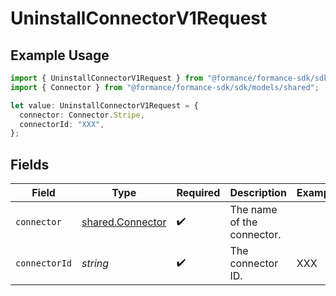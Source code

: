 # UninstallConnectorV1Request

## Example Usage

```typescript
import { UninstallConnectorV1Request } from "@formance/formance-sdk/sdk/models/operations";
import { Connector } from "@formance/formance-sdk/sdk/models/shared";

let value: UninstallConnectorV1Request = {
  connector: Connector.Stripe,
  connectorId: "XXX",
};
```

## Fields

| Field                                                       | Type                                                        | Required                                                    | Description                                                 | Example                                                     |
| ----------------------------------------------------------- | ----------------------------------------------------------- | ----------------------------------------------------------- | ----------------------------------------------------------- | ----------------------------------------------------------- |
| `connector`                                                 | [shared.Connector](../../../sdk/models/shared/connector.md) | :heavy_check_mark:                                          | The name of the connector.                                  |                                                             |
| `connectorId`                                               | *string*                                                    | :heavy_check_mark:                                          | The connector ID.                                           | XXX                                                         |